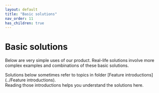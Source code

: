 ```yaml
---
layout: default
title: "Basic solutions"
nav_order: 11
has_children: true
---
```

# Basic solutions
Below are very simple uses of our product.  Real-life solutions involve more complex examples and combinations of these basic solutions.  

Solutions below sometimes refer to topics in folder [Feature introductions](../Feature introductions).  
Reading those introductions helps you understand the solutions here.  

